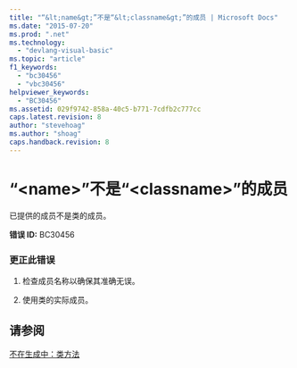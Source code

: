 ```yaml
---
title: "“&lt;name&gt;”不是“&lt;classname&gt;”的成员 | Microsoft Docs"
ms.date: "2015-07-20"
ms.prod: ".net"
ms.technology: 
  - "devlang-visual-basic"
ms.topic: "article"
f1_keywords: 
  - "bc30456"
  - "vbc30456"
helpviewer_keywords: 
  - "BC30456"
ms.assetid: 029f9742-858a-40c5-b771-7cdfb2c777cc
caps.latest.revision: 8
author: "stevehoag"
ms.author: "shoag"
caps.handback.revision: 8
---
```

# “&lt;name&gt;”不是“&lt;classname&gt;”的成员
已提供的成员不是类的成员。  
  
 **错误 ID:** BC30456  
  
### 更正此错误  
  
1.  检查成员名称以确保其准确无误。  
  
2.  使用类的实际成员。  
  
## 请参阅  
 [不在生成中：类方法](http://msdn.microsoft.com/zh-cn/326214bb-6367-48e7-bb24-714844791400)